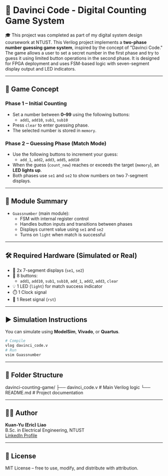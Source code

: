 # 🔢 Davinci Code - Digital Counting Game System

 🎓 This project was completed as part of my digital system design coursework at NTUST.
This Verilog project implements a **two-phase number guessing game system**, inspired by the concept of "Davinci Code." The game allows a user to set a secret number in the first phase and try to guess it using limited button operations in the second phase. It is designed for FPGA deployment and uses FSM-based logic with seven-segment display output and LED indicators.

---

## 🧠 Game Concept

### Phase 1 – Initial Counting
- Set a number between **0–99** using the following buttons:
  - `add1`, `add10`, `sub1`, `sub10`
- Press `clear` to enter guessing phase.
- The selected number is stored in `memory`.

### Phase 2 – Guessing Phase (Match Mode)
- Use the following buttons to increment your guess:
  - `add_1`, `add2`, `add3`, `add5`, `add10`
- When the guess (`count_new`) reaches or exceeds the target (`memory`), an **LED lights up**.
- Both phases use `se1` and `se2` to show numbers on two 7-segment displays.

---

## 🧩 Module Summary

- `Guassnumber` (main module):
  - FSM with internal register control
  - Handles button inputs and transitions between phases
  - Displays current value using `se1` and `se2`
  - Turns on `light` when match is successful

---

## 🛠️ Required Hardware (Simulated or Real)

- 🧮 2x 7-segment displays (`se1`, `se2`)
- 🔘 8 buttons:
  - `add1`, `add10`, `sub1`, `sub10`, `add_1`, `add2`, `add3`, `clear`
- 💡 1 LED (`light`) for match success indicator
- ⏱️ 1 Clock signal
- 🔁 1 Reset signal (`rst`)

---

## ▶️ Simulation Instructions

You can simulate using **ModelSim**, **Vivado**, or **Quartus**.

```bash
# Compile
vlog davinci_code.v
# Run
vsim Guassnumber
```
---

## 📁 Folder Structure
davinci-counting-game/
├── davinci_code.v        # Main Verilog logic
└── README.md             # Project documentation

---
## 👨‍💻 Author

**Kuan-Yu (Eric) Liao**  
B.Sc. in Electrical Engineering, NTUST  
[LinkedIn Profile](https://www.linkedin.com/in/kuan-yu-liao-a58452235)

---

## 📜 License

MIT License – free to use, modify, and distribute with attribution.

